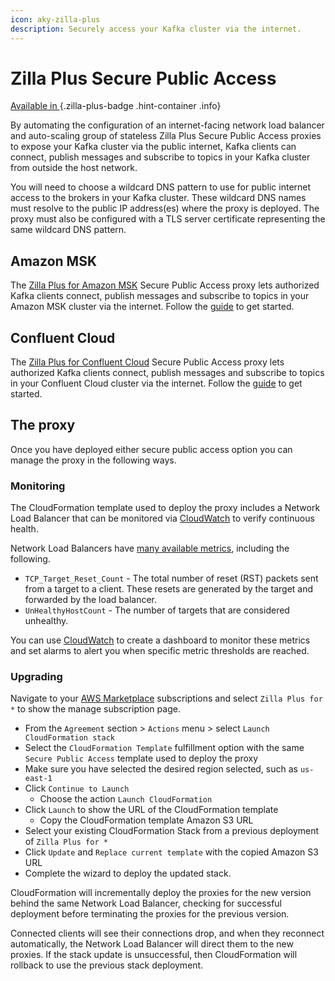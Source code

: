 ```yaml
---
icon: aky-zilla-plus
description: Securely access your Kafka cluster via the internet.
---
```


# Zilla Plus Secure Public Access

[Available in <ZillaPlus/>](https://www.aklivity.io/products/zilla-plus)
{.zilla-plus-badge .hint-container .info}

By automating the configuration of an internet-facing network load balancer and auto-scaling group of stateless Zilla Plus Secure Public Access proxies to expose your Kafka cluster via the public internet, Kafka clients can connect, publish messages and subscribe to topics in your Kafka cluster from outside the host network.

You will need to choose a wildcard DNS pattern to use for public internet access to the brokers in your Kafka cluster. These wildcard DNS names must resolve to the public IP address(es) where the <ZillaPlus/> proxy is deployed. The <ZillaPlus/> proxy must also be configured with a TLS server certificate representing the same wildcard DNS pattern.

## Amazon MSK

The [Zilla Plus for Amazon MSK](https://aws.amazon.com/marketplace/pp/prodview-jshnzslazfm44) Secure Public Access proxy lets authorized Kafka clients connect, publish messages and subscribe to topics in your Amazon MSK cluster via the internet. Follow the [guide](../../solutions/how-tos/amazon-msk/secure-public-access/overview.md) to get started.

## Confluent Cloud

The [Zilla Plus for Confluent Cloud](https://aws.amazon.com/marketplace/pp/prodview-jshnzslazfm44) Secure Public Access proxy lets authorized Kafka clients connect, publish messages and subscribe to topics in your Confluent Cloud cluster via the internet. Follow the [guide](../../solutions/how-tos/confluent-cloud/secure-public-access.md) to get started.

## The <ZillaPlus/> proxy

Once you have deployed either secure public access option you can manage the proxy in the following ways.

### Monitoring

The CloudFormation template used to deploy the <ZillaPlus/> proxy includes a Network Load Balancer that can be monitored via [CloudWatch](https://console.aws.amazon.com/cloudwatch) to verify continuous health.

Network Load Balancers have [many available metrics](https://docs.aws.amazon.com/elasticloadbalancing/latest/network/load-balancer-cloudwatch-metrics.html), including the following.

- `TCP_Target_Reset_Count` - The total number of reset (RST) packets sent from a target to a client. These resets are generated by the target and forwarded by the load balancer.
- `UnHealthyHostCount` - The number of targets that are considered unhealthy.

You can use [CloudWatch](https://console.aws.amazon.com/cloudwatch) to create a dashboard to monitor these metrics and set alarms to alert you when specific metric thresholds are reached.

### Upgrading

Navigate to your [AWS Marketplace](https://console.aws.amazon.com/marketplace) subscriptions and select `Zilla Plus for *` to show the manage subscription page.

- From the `Agreement` section > `Actions` menu > select `Launch CloudFormation stack`
- Select the `CloudFormation Template` fulfillment option with the same `Secure Public Access` template used to deploy the proxy
- Make sure you have selected the desired region selected, such as `us-east-1`
- Click `Continue to Launch`
  - Choose the action `Launch CloudFormation`
- Click `Launch` to show the URL of the CloudFormation template
  - Copy the CloudFormation template Amazon S3 URL
- Select your existing CloudFormation Stack from a previous deployment of `Zilla Plus for *`
- Click `Update` and `Replace current template` with the copied Amazon S3 URL
- Complete the wizard to deploy the updated stack.

CloudFormation will incrementally deploy the <ZillaPlus/> proxies for the new version behind the same Network Load Balancer, checking for successful deployment before terminating the <ZillaPlus/> proxies for the previous version.

Connected clients will see their connections drop, and when they reconnect automatically, the Network Load Balancer will direct them to the new <ZillaPlus/> proxies. If the stack update is unsuccessful, then CloudFormation will rollback to use the previous stack deployment.
